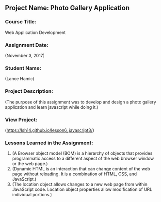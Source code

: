 ## Project Name:  Photo Gallery Application

### Course Title:
Web Application Development

### Assignment Date:  
(November 3, 2017)

### Student Name:  
(Lance Hamic)

### Project Description:
(The purpose of this assignment was to develop and design a photo gallery application and learn javascript while doing it.)

### View Project:
(https://lsh14.github.io/lesson6_javascript3/)

### Lessons Learned in the Assignment:
1. (A Browser object model (BOM) is a hierarchy of objects that provides programmatic access to a different aspect of the web browser window or the web page.)
2. (Dynamic HTML is an interaction that can change content of the web page without reloading. It is a combination of HTML, CSS, and JavaScript.)
3. (The location object allows changes to a new web page from within JavaScript code. Location object properties allow modification of URL individual portions.)
